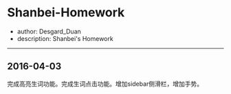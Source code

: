 # Shanbei-Homework

+ author: Desgard_Duan
+ description: Shanbei's Homework

---

## 2016-04-03

完成高亮生词功能。完成生词点击功能。增加sidebar侧滑栏，增加手势。